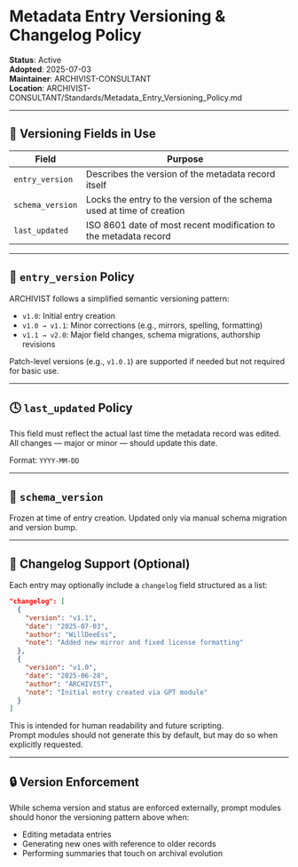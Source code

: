 # Metadata Entry Versioning & Changelog Policy

**Status**: Active  
**Adopted**: 2025-07-03  
**Maintainer**: ARCHIVIST-CONSULTANT  
**Location**: ARCHIVIST-CONSULTANT/Standards/Metadata_Entry_Versioning_Policy.md

---

## 🔢 Versioning Fields in Use

| Field             | Purpose |
|------------------|---------|
| `entry_version`  | Describes the version of the metadata record itself |
| `schema_version` | Locks the entry to the version of the schema used at time of creation |
| `last_updated`   | ISO 8601 date of most recent modification to the metadata record |

---

## 📐 `entry_version` Policy

ARCHIVIST follows a simplified semantic versioning pattern:

- `v1.0`: Initial entry creation
- `v1.0 → v1.1`: Minor corrections (e.g., mirrors, spelling, formatting)
- `v1.1 → v2.0`: Major field changes, schema migrations, authorship revisions

Patch-level versions (e.g., `v1.0.1`) are supported if needed but not required for basic use.

---

## 🕓 `last_updated` Policy

This field must reflect the actual last time the metadata record was edited.  
All changes — major or minor — should update this date.

Format: `YYYY-MM-DD`

---

## 🧾 `schema_version`

Frozen at time of entry creation. Updated only via manual schema migration and version bump.

---

## 🧠 Changelog Support (Optional)

Each entry may optionally include a `changelog` field structured as a list:

```json
"changelog": [
  {
    "version": "v1.1",
    "date": "2025-07-03",
    "author": "WillDeeEss",
    "note": "Added new mirror and fixed license formatting"
  },
  {
    "version": "v1.0",
    "date": "2025-06-28",
    "author": "ARCHIVIST",
    "note": "Initial entry created via GPT module"
  }
]
```

This is intended for human readability and future scripting.  
Prompt modules should not generate this by default, but may do so when explicitly requested.

---

## 🔒 Version Enforcement

While schema version and status are enforced externally, prompt modules should honor the versioning pattern above when:
- Editing metadata entries
- Generating new ones with reference to older records
- Performing summaries that touch on archival evolution

